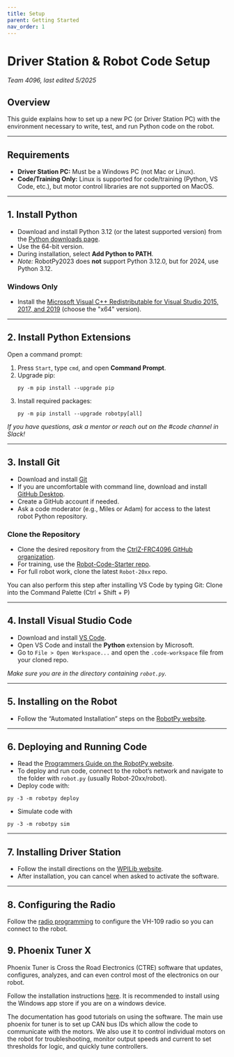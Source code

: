 ```yaml
---
title: Setup
parent: Getting Started
nav_order: 1
---
```


# Driver Station & Robot Code Setup
*Team 4096, last edited 5/2025*

## Overview
This guide explains how to set up a new PC (or Driver Station PC) with the environment necessary to write, test, and run Python code on the robot.

---

## Requirements

- **Driver Station PC:** Must be a Windows PC (not Mac or Linux).
- **Code/Training Only:** Linux is supported for code/training (Python, VS Code, etc.), but motor control libraries are not supported on MacOS.

---

## 1. Install Python

- Download and install Python 3.12 (or the latest supported version) from the [Python downloads page](https://www.python.org/downloads/).
- Use the 64-bit version.
- During installation, select **Add Python to PATH**.
- *Note:* RobotPy2023 does **not** support Python 3.12.0, but for 2024, use Python 3.12.

### Windows Only

- Install the [Microsoft Visual C++ Redistributable for Visual Studio 2015, 2017, and 2019](https://learn.microsoft.com/en-us/cpp/windows/latest-supported-vc-redist?view=msvc-170) (choose the "x64" version).

---

## 2. Install Python Extensions

Open a command prompt:

1. Press `Start`, type `cmd`, and open **Command Prompt**.
2. Upgrade pip:
    ```
    py -m pip install --upgrade pip
    ```
3. Install required packages:
    ```
    py -m pip install --upgrade robotpy[all]
    ```

*If you have questions, ask a mentor or reach out on the #code channel in Slack!*

---

## 3. Install Git
- Download and install [Git](https://git-scm.com/downloads)
- If you are uncomfortable with command line, download and install [GitHub Desktop](https://desktop.github.com/).
- Create a GitHub account if needed.
- Ask a code moderator (e.g., Miles or Adam) for access to the latest robot Python repository.

### Clone the Repository

- Clone the desired repository from the [CtrlZ-FRC4096 GitHub organization](https://github.com/CtrlZ-FRC4096).
- For training, use the [Robot-Code-Starter repo](https://github.com/CtrlZ-FRC4096/Robot-Code-Starter).
- For full robot work, clone the latest `Robot-20xx` repo.

You can also perform this step after installing VS Code by typing Git: Clone into the Command Palette (Ctrl + Shift + P)

---

## 4. Install Visual Studio Code

- Download and install [VS Code](https://code.visualstudio.com/).
- Open VS Code and install the **Python** extension by Microsoft.
- Go to `File > Open Workspace...` and open the `.code-workspace` file from your cloned repo.

*Make sure you are in the directory containing `robot.py`.*

---

## 5. Installing on the Robot

- Follow the “Automated Installation” steps on the [RobotPy website](https://robotpy.readthedocs.io/en/stable/install/).

---

## 6. Deploying and Running Code

- Read the [Programmers Guide on the RobotPy website](https://robotpy.readthedocs.io/en/stable/).
- To deploy and run code, connect to the robot’s network and navigate to the folder with `robot.py` (usually Robot-20xx/robot).
- Deploy code with:
```
py -3 -m robotpy deploy
```
- Simulate code with 
```
py -3 -m robotpy sim
```
---

## 7. Installing Driver Station

- Follow the install directions on the [WPILib website](https://docs.wpilib.org/en/stable/docs/getting-started/getting-started-frc-control-system/index.html).
- After installation, you can cancel when asked to activate the software.

---

## 8. Configuring the Radio

Follow the [radio programming](https://docs.wpilib.org/en/stable/docs/zero-to-robot/step-3/radio-programming.html) to configure the VH-109 radio so you can connect to the robot.

## 9. Phoenix Tuner X

Phoenix Tuner is Cross the Road Electronics (CTRE) software that updates, configures, analyzes, and can even control most of the electronics on our robot.

Follow the installation instructions [here](https://v6.docs.ctr-electronics.com/en/stable/docs/tuner/index.html). It is recommended to install using the Windows app store if you are on a windows device.

The documentation has good tutorials on using the software. The main use phoenix for tuner is to set up CAN bus IDs which allow the code to communicate with the motors. We also use it to control individual motors on the robot for troubleshooting, monitor output speeds and current to set thresholds for logic, and quickly tune controllers.